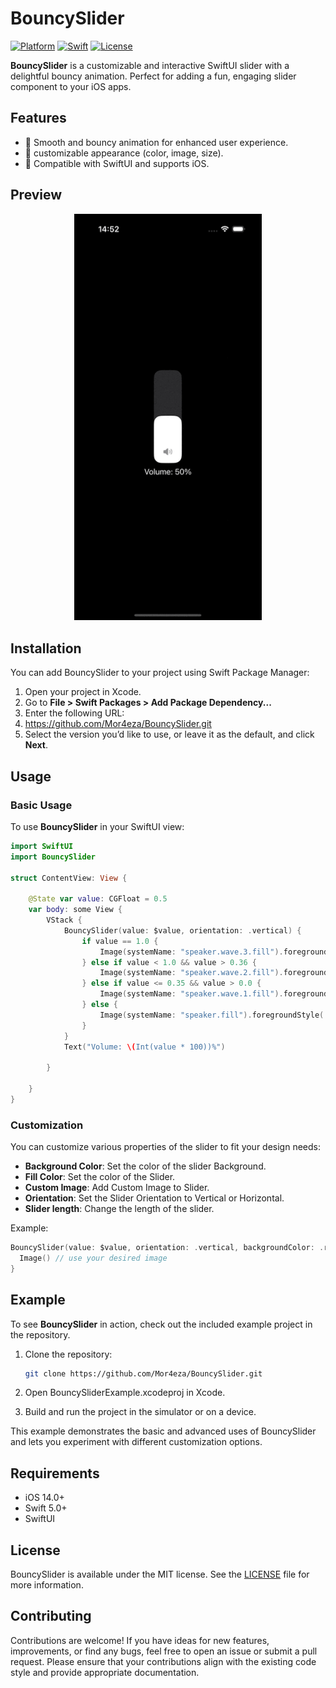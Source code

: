 # BouncySlider

[![Platform](https://img.shields.io/badge/platform-iOS-lightgrey.svg)](https://developer.apple.com/ios/)
[![Swift](https://img.shields.io/badge/Swift-5.0-orange.svg)](https://swift.org/)
[![License](https://img.shields.io/badge/license-MIT-blue.svg)](LICENSE)

**BouncySlider** is a customizable and interactive SwiftUI slider with a delightful bouncy animation. Perfect for adding a fun, engaging slider component to your iOS apps.

## Features

- 🌈 Smooth and bouncy animation for enhanced user experience.
- 🎨 customizable appearance (color, image, size).
- 📱 Compatible with SwiftUI and supports iOS.

## Preview

<p align="center">
  <img src="https://github.com/Mor4eza/BouncySlider/blob/main/Resource/demo.gif" width="300" alt="BouncySlider demo">
</p>

## Installation

You can add BouncySlider to your project using Swift Package Manager:

1. Open your project in Xcode.
2. Go to **File > Swift Packages > Add Package Dependency...**
3. Enter the following URL:
4. https://github.com/Mor4eza/BouncySlider.git
5. Select the version you’d like to use, or leave it as the default, and click **Next**.

## Usage

### Basic Usage

To use **BouncySlider** in your SwiftUI view:

```swift
import SwiftUI
import BouncySlider

struct ContentView: View {

    @State var value: CGFloat = 0.5
    var body: some View {
        VStack {
            BouncySlider(value: $value, orientation: .vertical) {
                if value == 1.0 {
                    Image(systemName: "speaker.wave.3.fill").foregroundStyle(.gray)
                } else if value < 1.0 && value > 0.36 {
                    Image(systemName: "speaker.wave.2.fill").foregroundStyle(.gray)
                } else if value <= 0.35 && value > 0.0 {
                    Image(systemName: "speaker.wave.1.fill").foregroundStyle(.gray)
                } else {
                    Image(systemName: "speaker.fill").foregroundStyle(.gray)
                }
            }
            Text("Volume: \(Int(value * 100))%")
                
        }
        
    }
}
```


### Customization

You can customize various properties of the slider to fit your design needs:

- **Background Color**: Set the color of the slider Background.
- **Fill Color**: Set the color of the Slider.
- **Custom Image**: Add Custom Image to Slider.
- **Orientation**: Set the Slider Orientation to Vertical or Horizontal.
- **Slider length**: Change the length of the slider.

Example:

```swift
BouncySlider(value: $value, orientation: .vertical, backgroundColor: .red, fillColor: .yellow) {
  Image() // use your desired image
}
```

## Example

To see **BouncySlider** in action, check out the included example project in the repository.

1. Clone the repository:
   ```bash
   git clone https://github.com/Mor4eza/BouncySlider.git
   ```
2. Open BouncySliderExample.xcodeproj in Xcode.

3. Build and run the project in the simulator or on a device.

This example demonstrates the basic and advanced uses of BouncySlider and lets you experiment with different customization options.

## Requirements

- iOS 14.0+
- Swift 5.0+
- SwiftUI

## License

BouncySlider is available under the MIT license. See the [LICENSE](LICENSE) file for more information.

## Contributing

Contributions are welcome! If you have ideas for new features, improvements, or find any bugs, feel free to open an issue or submit a pull request. Please ensure that your contributions align with the existing code style and provide appropriate documentation.

